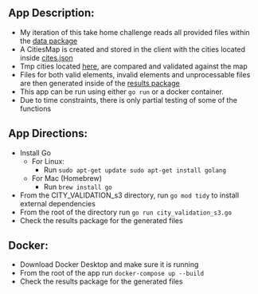 ## App Description:
* My iteration of this take home challenge reads all provided files within the [data package](data/)
* A CitiesMap is created and stored in the client with the cities located inside [cites.json](data/cities.json)
* Tmp cities located [here](data/tmp), are compared and validated against the map
* Files for both valid elements, invalid elements and unprocessable files are then generated inside of the [results package](results)
* This app can be run using either `go run` or a docker container.
* Due to time constraints, there is only partial testing of some of the functions

## App Directions:
* Install Go
  - For Linux:
    - Run `sudo apt-get update
sudo apt-get install golang
`
  - For Mac (Homebrew)
    - Run `brew install go
`
* From the CITY_VALIDATION_s3 directory, run `go mod tidy` to install external dependencies
* From the root of the directory run `go run city_validation_s3.go`
* Check the results package for the generated files

## Docker:
* Download Docker Desktop and make sure it is running
* From the root of the app run `docker-compose up --build`
* Check the results package for the generated files


